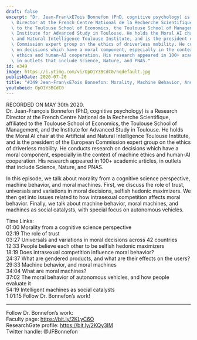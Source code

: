 ```yaml
---
draft: false
excerpt: "Dr. Jean-Fran\xE7ois Bonnefon (PhD, cognitive psychology) is a Research\
  \ Director at the French Centre National de la Recherche Scientifique, affiliated\
  \ to the Toulouse School of Economics, the Toulouse School of Management, and the\
  \ Institute for Advanced Study in Toulouse. He holds the Moral AI chair at the Artificial\
  \ and Natural Intelligence Toulouse Institute, and is the president of the European\
  \ Commission expert group on the ethics of driverless mobility. He conducts research\
  \ on decisions which have a moral component, especially in the context of machine\
  \ ethics and human-AI cooperation. His research appeared in 100+ academic articles,\
  \ in outlets that include Science, Nature, and PNAS."
id: e349
image: https://i.ytimg.com/vi/OpO1Y3BCdC0/hqdefault.jpg
publishDate: 2020-07-20
title: "#349 Jean-Fran\xE7ois Bonnefon: Morality, Machine Behavior, And Moral Machines"
youtubeid: OpO1Y3BCdC0
---
```

RECORDED ON MAY 30th 2020.  
Dr. Jean-François Bonnefon (PhD, cognitive psychology) is a Research Director at the French Centre National de la Recherche Scientifique, affiliated to the Toulouse School of Economics, the Toulouse School of Management, and the Institute for Advanced Study in Toulouse. He holds the Moral AI chair at the Artificial and Natural Intelligence Toulouse Institute, and is the president of the European Commission expert group on the ethics of driverless mobility. He conducts research on decisions which have a moral component, especially in the context of machine ethics and human-AI cooperation. His research appeared in 100+ academic articles, in outlets that include Science, Nature, and PNAS.

In this episode, we talk about morality from a cognitive science perspective, machine behavior, and moral machines. First, we discuss the role of trust, universals and variations in moral decisions, selfish hedonic maximizers. We then get into issues related to how intrasexual competition affects moral behavior. Finally, we talk about machine behavior, moral machines, and machines as social catalysts, with special focus on autonomous vehicles.

Time Links:  
01:00  Morality from a cognitive science perspective  
02:19  The role of trust  
03:27  Universals and variations in moral decisions across 42 countries  
12:33  People believe each other to be selfish hedonic maximizers  
18:19  Does intrasexual competition influence moral behavior?  
24:37  What are gendered products, and what are their effects on the users?  
29:33  Machine behavior, and moral machines  
34:04  What are moral machines?  
37:02  The moral behavior of autonomous vehicles, and how people evaluate it  
54:19  Intelligent machines as social catalysts  
1:01:15  Follow Dr. Bonnefon’s work!

---

Follow Dr. Bonnefon’s work:  
Faculty page: https://bit.ly/2KLyC6O  
ResearchGate profile: https://bit.ly/2KQy3IM  
Twitter handle: @JFBonnefon
